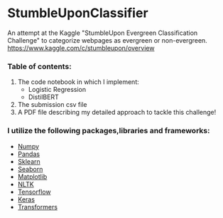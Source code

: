 # StumbleUponClassifier
An attempt at the Kaggle "StumbleUpon Evergreen Classification Challenge" to categorize webpages as evergreen or non-evergreen. 
https://www.kaggle.com/c/stumbleupon/overview

### Table of contents:
1. The code notebook in which I implement:
    * Logistic Regression
    * DistilBERT 
2. The submission csv file
3. A PDF file describing my detailed approach to tackle this challenge!

### I utilize the following packages,libraries and frameworks:
* [Numpy](https://numpy.org/)
* [Pandas](https://pandas.pydata.org/)
* [Sklearn](https://scikit-learn.org/stable/)
* [Seaborn](https://seaborn.pydata.org/)
* [Matplotlib](https://matplotlib.org/stable/index.html) 
* [NLTK](https://www.nltk.org/)
* [Tensorflow](https://www.tensorflow.org/)
* [Keras](https://keras.io/)
* [Transformers](https://huggingface.co/transformers/)
